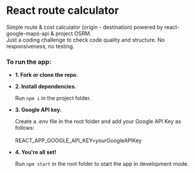 # React route calculator

Simple route & cost calculator (origin - destination) powered by react-google-maps-api & project OSRM.<br/>
Just a coding challenge to check code quality and structure. No responsiveness, no testing.

### To run the app:
 
- **1. Fork or clone the repo.**
- **2. Install dependencies.**

  Run ```npm i``` in the project folder.
  
- **3. Google API key.**

  Create a .env file in the root folder and add your Google API Key as follows: <br /><br />
  REACT_APP_GOOGLE_API_KEY=yourGoogleAPIKey
  
- **4. You're all set!**

  Run ```npm start``` in the root folder to start the app in development mode.

